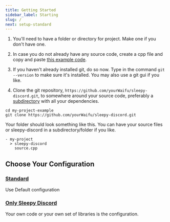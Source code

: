 ```yaml
---
title: Getting Started
sidebar_label: Starting
slug: /
next: setup-standard
---
```


 1. You'll need to have a folder or directory for project. Make one if you don't have one.

 2. In case you do not already have any source code, create a cpp file and copy and paste [this example code](https://github.com/yourWaifu/sleepy-discord/blob/master/examples/hello/example0.cpp).

 3. If you haven't already installed git, do so now. Type in the command ``git --version`` to make sure it's installed. You may also use a git gui if you like.

 4. Clone the git repository, ``https://github.com/yourWaifu/sleepy-discord.git``, to somewhere around your source code, preferably a [subdirectory](https://en.wikipedia.org/wiki/Directory_(computing)) with all your dependencies.

```shell
cd my-project-example
git clone https://github.com/yourWaifu/sleepy-discord.git
```

Your folder should look something like this. You can have your source files or sleepy-discord in a subdirectory/folder if you like.

```shell
- my-project
  > sleepy-discord
    source.cpp
```

## Choose Your Configuration

### [Standard](setup-standard)
Use Default configuration

### [Only Sleepy Discord](only-sleepy-discord)
Your own code or your own set of libraries is the configuration.
